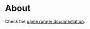 # About

Check the [game runner documentation](https://tech.io/playgrounds/25775/codingame-sdk-documentation/game-runner).
